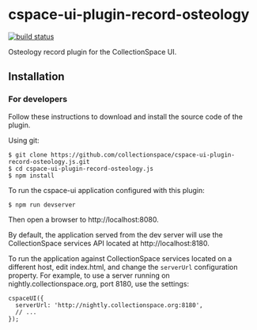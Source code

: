 # cspace-ui-plugin-record-osteology

[![build status](https://travis-ci.org/collectionspace/cspace-ui-plugin-record-osteology.js.svg?branch=master)](https://travis-ci.org/collectionspace/cspace-ui-plugin-record-osteology.js)

Osteology record plugin for the CollectionSpace UI.

## Installation

### For developers

Follow these instructions to download and install the source code of the plugin.

Using git:

```
$ git clone https://github.com/collectionspace/cspace-ui-plugin-record-osteology.js.git
$ cd cspace-ui-plugin-record-osteology.js
$ npm install
```

To run the cspace-ui application configured with this plugin:

```
$ npm run devserver
```

Then open a browser to http://localhost:8080.

By default, the application served from the dev server will use the CollectionSpace services API
located at http://localhost:8180.

To run the application against CollectionSpace services located on a different host, edit
index.html, and change the `serverUrl` configuration property. For example, to use a server running
on nightly.collectionspace.org, port 8180, use the settings:

```
cspaceUI({
  serverUrl: 'http://nightly.collectionspace.org:8180',
  // ...
});
```
